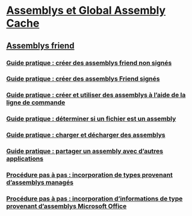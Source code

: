 # [Assemblys et Global Assembly Cache](index.md)
## [Assemblys friend](friend-assemblies.md)
### [Guide pratique : créer des assemblys friend non signés](how-to-create-unsigned-friend-assemblies.md)
### [Guide pratique : créer des assemblys Friend signés](how-to-create-signed-friend-assemblies.md)
### [Guide pratique : créer et utiliser des assemblys à l’aide de la ligne de commande](how-to-create-and-use-assemblies-using-the-command-line.md)
### [Guide pratique : déterminer si un fichier est un assembly](how-to-determine-if-a-file-is-an-assembly.md)
### [Guide pratique : charger et décharger des assemblys](how-to-load-and-unload-assemblies.md)
### [Guide pratique : partager un assembly avec d’autres applications](how-to-share-an-assembly-with-other-applications.md)
### [Procédure pas à pas : incorporation de types provenant d’assemblys managés](walkthrough-embedding-types-from-managed-assemblies-in-vs.md)
### [Procédure pas à pas : incorporation d’informations de type provenant d’assemblys Microsoft Office](walkthrough-embedding-type-information-from-microsoft-office-assemblies-in-vs.md)

